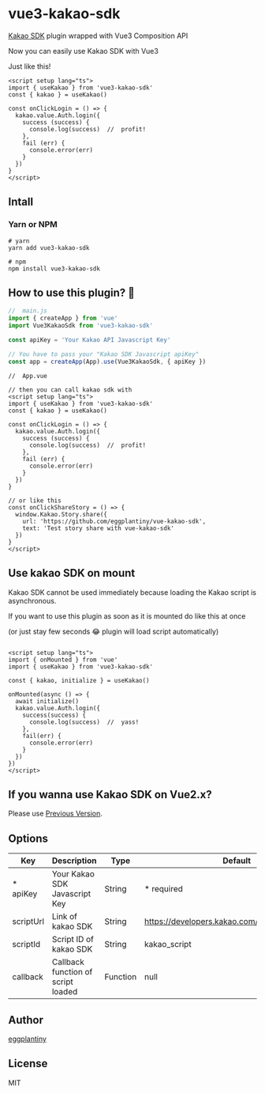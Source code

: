 # vue3-kakao-sdk

[Kakao SDK](https://developers.kakao.com/tool) plugin wrapped with Vue3 Composition API

Now you can easily use Kakao SDK with Vue3

Just like this!
```vue
<script setup lang="ts">
import { useKakao } from 'vue3-kakao-sdk'
const { kakao } = useKakao()

const onClickLogin = () => {
  kakao.value.Auth.login({
    success (success) {
      console.log(success)  //  profit!
    },
    fail (err) {
      console.error(err)
    }
  })
}
</script>
```

## Intall

### Yarn or NPM
```
# yarn
yarn add vue3-kakao-sdk

# npm
npm install vue3-kakao-sdk
```

## How to use this plugin? 🧐

```js
//  main.js
import { createApp } from 'vue'
import Vue3KakaoSdk from 'vue3-kakao-sdk'

const apiKey = 'Your Kakao API Javascript Key'

// You have to pass your "Kakao SDK Javascript apiKey"
const app = createApp(App).use(Vue3KakaoSdk, { apiKey })
```

```vue
//  App.vue

// then you can call kakao sdk with
<script setup lang="ts">
import { useKakao } from 'vue3-kakao-sdk'
const { kakao } = useKakao()

const onClickLogin = () => {
  kakao.value.Auth.login({
    success (success) {
      console.log(success)  //  profit!
    },
    fail (err) {
      console.error(err)
    }
  })
}

// or like this
const onClickShareStory = () => {
  window.Kakao.Story.share({
    url: 'https://github.com/eggplantiny/vue-kakao-sdk',
    text: 'Test story share with vue-kakao-sdk'
  })
}
</script>
```

## Use kakao SDK on mount
Kakao SDK cannot be used immediately because loading the Kakao script is asynchronous.

If you want to use this plugin as soon as it is mounted do like this at once

(or just stay few seconds 😂 plugin will load script automatically)

```vue

<script setup lang="ts">
import { onMounted } from 'vue'
import { useKakao } from 'vue3-kakao-sdk'

const { kakao, initialize } = useKakao()

onMounted(async () => {
  await initialize()
  kakao.value.Auth.login({
    success(success) {
      console.log(success)  //  yass!
    },
    fail(err) {
      console.error(err)
    }
  })
})
</script>
```

## If you wanna use Kakao SDK on Vue2.x?
Please use [Previous Version](https://www.npmjs.com/package/vue-kakao-sdk).


## Options

|Key|Description|Type|Default|
|------|---|---|---|
|* apiKey|Your Kakao SDK Javascript Key|String|* required|
|scriptUrl|Link of kakao SDK|String|https://developers.kakao.com/sdk/js/kakao.min.js|
|scriptId|Script ID of kakao SDK|String|kakao_script|
|callback|Callback function of script loaded|Function|null|

## Author

[eggplantiny](https://github.com/eggplantiny)

## License
MIT
